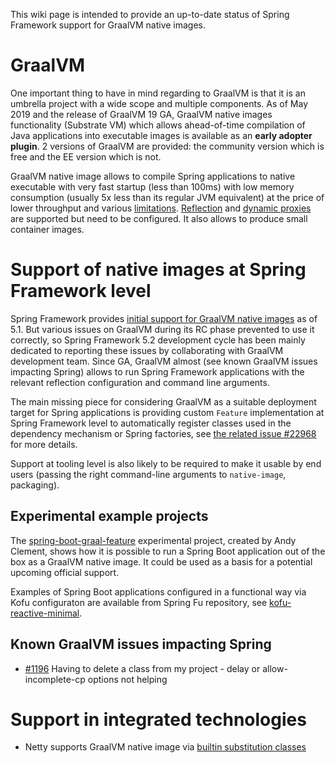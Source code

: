 This wiki page is intended to provide an up-to-date status of Spring Framework support for GraalVM native images.

# GraalVM

One important thing to have in mind regarding to GraalVM is that it is an umbrella project with a wide scope and multiple components. As of May 2019 and the release of GraalVM 19 GA, GraalVM native images functionality (Substrate VM) which allows ahead-of-time compilation of Java applications into executable images is available as an **early adopter plugin**. 2 versions of GraalVM are provided: the community version which is free and the EE version which is not.

GraalVM native image allows to compile Spring applications to native executable with very fast startup (less than 100ms) with low memory consumption (usually 5x less than its regular JVM equivalent) at the price of lower throughput and various [limitations](https://github.com/oracle/graal/blob/master/substratevm/LIMITATIONS.md). [Reflection](https://github.com/oracle/graal/blob/master/substratevm/LIMITATIONS.md#reflection) and [dynamic proxies](https://github.com/oracle/graal/blob/master/substratevm/LIMITATIONS.md#dynamic-proxy) are supported but need to be configured. It also allows to produce small container images.

# Support of native images at Spring Framework level

Spring Framework provides [initial support for GraalVM native images](https://github.com/spring-projects/spring-framework/issues/21529) as of 5.1. But various issues on GraalVM during its RC phase prevented to use it correctly, so Spring Framework 5.2 development cycle has been mainly dedicated to reporting these issues by collaborating with GraalVM development team. Since GA, GraalVM almost (see known GraalVM issues impacting Spring) allows to run Spring Framework applications with the relevant reflection configuration and command line arguments.

The main missing piece for considering GraalVM as a suitable deployment target for Spring applications is providing custom `Feature` implementation at Spring Framework level to automatically register classes used in the dependency mechanism or Spring factories, see [the related issue #22968](https://github.com/spring-projects/spring-framework/issues/22968) for more details.

Support at tooling level is also likely to be required to make it usable by end users (passing the right command-line arguments to `native-image`, packaging).

## Experimental example projects

The [spring-boot-graal-feature](https://github.com/aclement/spring-boot-graal-feature) experimental project, created by Andy Clement, shows how it is possible to run a Spring Boot application out of the box as a GraalVM native image. It could be used as a basis for a potential upcoming official support.

Examples of Spring Boot applications configured in a functional way via Kofu configuraton are available from Spring Fu repository, see [kofu-reactive-minimal](https://github.com/spring-projects/spring-fu/tree/master/samples/kofu-reactive-minimal).

## Known GraalVM issues impacting Spring

 * [#1196](https://github.com/oracle/graal/issues/1196) Having to delete a class from my project - delay or allow-incomplete-cp options not helping

# Support in integrated technologies

 * Netty supports GraalVM native image via [builtin substitution classes](https://github.com/netty/netty/issues/8959)